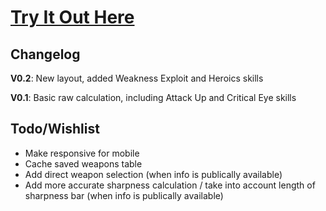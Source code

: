 # [Try It Out Here](https://trentwest7190.github.io/MHW-Calc/)

## Changelog
**V0.2**: New layout, added Weakness Exploit and Heroics skills

**V0.1**: Basic raw calculation, including Attack Up and Critical Eye skills

## Todo/Wishlist
* Make responsive for mobile
* Cache saved weapons table
* Add direct weapon selection (when info is publically available)
* Add more accurate sharpness calculation / take into account length of sharpness bar (when info is publically available)